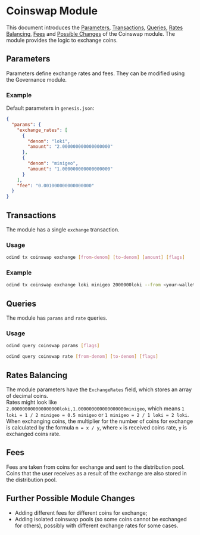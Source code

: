 # Coinswap Module

This document introduces the [Parameters](#parameters), [Transactions](#transactions), [Queries](#queries), [Rates Balancing](#rates-balancing), [Fees](#fees) and [Possible Changes](#further-possible-module-changes) of the Coinswap module. The module provides the logic to exchange coins.

## Parameters

Parameters define exchange rates and fees. They can be modified using the Governance module.

### Example

Default parameters in `genesis.json`:

```json
{
  "params": {
    "exchange_rates": [
      {
        "denom": "loki",
        "amount": "2.000000000000000000"
      },
      {
        "denom": "minigeo",
        "amount": "1.000000000000000000"
      }
    ],
    "fee": "0.001000000000000000"
  }
}
```

## Transactions

The module has a single `exchange` transaction.

### Usage

```bash
odind tx coinswap exchange [from-denom] [to-denom] [amount] [flags]
```

### Example

```bash
odind tx coinswap exchange loki minigeo 2000000loki --from <your-wallet-name>
```

## Queries

The module has `params` and `rate` queries.

### Usage

```bash
odind query coinswap params [flags]
```

```bash
odind query coinswap rate [from-denom] [to-denom] [flags]
```

## Rates Balancing

The module parameters have the `ExchangeRates` field, which stores an array of decimal coins.<br>
Rates might look like `2.000000000000000000loki,1.000000000000000000minigeo`, which means `1 loki = 1 / 2 minigeo = 0.5 minigeo` or `1 minigeo = 2 / 1 loki = 2 loki`.<br>
When exchanging coins, the multiplier for the number of coins for exchange is calculated by the formula `m = x / y`, where `x` is received coins rate, `y` is exchanged coins rate.

## Fees

Fees are taken from coins for exchange and sent to the distribution pool. Coins that the user receives as a result of the exchange are also stored in the distribution pool.

## Further Possible Module Changes

* Adding different fees for different coins for exchange;
* Adding isolated coinswap pools (so some coins cannot be exchanged for others), possibly with different exchange rates for some cases.